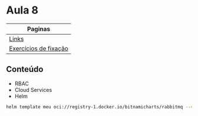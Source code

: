 # Aula 8

| Paginas                                  |
| ---------------------------------------- |
| [Links](./links_aula.md)                 |
| [Exercícios de fixação](./exercicios.MD) |

## Conteúdo

- RBAC
- Cloud Services
- Helm

```BASH
helm template meu oci://registry-1.docker.io/bitnamicharts/rabbitmq --values values.yaml > meu-rabbit-mq.yaml
```
